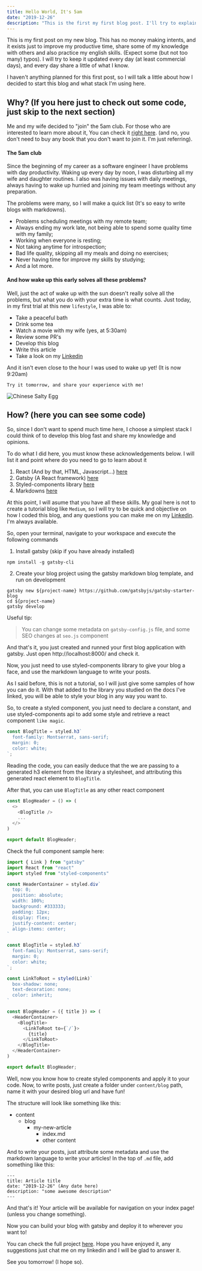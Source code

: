 ```yaml
---
title: Hello World, It's 5am
date: "2019-12-26"
description: "This is the first my first blog post. I'll try to explain a little about why and how I did it. Check it out!"
---
```


This is my first post on my new blog. This has no money making intents, and it exists just to 
improve my productive time, share some of my knowledge with others and also practice my english skills.
(Expect some (but not too many) typos). I will try to keep it updated
every day (at least commercial days), and every day share a little of what I know.

I haven't anything planned for this first post, so I will talk a little about how I decided to
start this blog and what stack I'm using here.


## Why? (If you here just to check out some code, just skip to the next section)

Me and my wife decided to "join" the 5am club. For those who are interested to learn more about it,
You can check it
[right here](https://www.robinsharma.com/book/the-5am-club). (and no, you don't need to buy any book
that you don't want to join it. I'm just referring).

#### The 5am club

Since the beginning of my career as a software engineer I have problems with day productivity. Waking
up every day by noon, I was disturbing all my wife and daughter routines. I also was having issues with
daily meetings, always having to wake up hurried and joining my team meetings without any preparation.

The problems were many, so I will make a quick list (It's so easy to write blogs with markdowns).

- Problems scheduling meetings with my remote team;
- Always ending my work late, not being able to spend some quality time with my family;
- Working when everyone is resting;
- Not taking anytime for introspection;
- Bad life quality, skipping all my meals and doing no exercises;
- Never having time for improve my skills by studying;
- And a lot more.

#### And how wake up this early solves all these problems?

Well, just the act of wake up with the sun doesn't really solve all the problems, but what you do
with your extra time is what counts. Just today, in my first trial at this new `lifestyle`, I was able
to:

- Take a peaceful bath
- Drink some tea
- Watch a movie with my wife (yes, at 5:30am)
- Review some PR's
- Develop this blog
- Write this article
- Take a look on my [Linkedin](https://www.linkedin.com/in/rafaelcmm/)

And it isn't even close to the hour I was used to wake up yet! (It is now 9:20am)

`Try it tomorrow, and share your experience with me!`

![Chinese Salty Egg](https://encrypted-tbn0.gstatic.com/images?q=tbn%3AANd9GcRGvW0N3sa_jn6hDruMNpHZVKDHQEDDTcmNO7Vxvhofy311RwWA)

## How? (here you can see some code)

So, since I don't want to spend much time here, I choose a simplest stack I could think of to develop
this blog fast and share my knowledge and opinions. 

To do what I did here, you must know these acknowledgements below. I will list it and point where do
you need to go to learn about it 

1. React (And by that, HTML, Javascript...) [here](https://pt-br.reactjs.org/)
2. Gatsby (A React framework) [here](https://www.gatsbyjs.org/)
3. Styled-components library [here](https://www.styled-components.com/)
3. Markdowns [here](https://www.markdownguide.org/)

At this point, I will asume that you have all these skills. My goal here is not to create a tutorial
blog like `Medium`, so I will try to be quick and objective on how I coded this blog, and any questions
you can make me on my [Linkedin](https://www.linkedin.com/in/rafaelcmm/). I'm always available.

So, open your terminal, navigate to your workspace and execute the following commands

1. Install gatsby (skip if you have already installed)
```
npm install -g gatsby-cli
```

2. Create your blog project using the gatsby markdown blog template, and run on development
```
gatsby new ${project-name} https://github.com/gatsbyjs/gatsby-starter-blog
cd ${project-name}
gatsby develop
```

Useful tip:
> You can change some metadata on `gatsby-config.js` file, and some SEO changes at `seo.js` component

And that's it, you just created and runned your first blog application with gatsby. Just open
http://localhost:8000/ and check it.

Now, you just need to use styled-components library to give your blog a face, and use the markdown
language to write your posts.

As I said before, this is not a tutorial, so I will just give some samples of how you can do it.
With that added to the library you studied on the docs I've linked, you will be able to style your
blog in any way you want to.

So, to create a styled component, you just need to declare a constant, and use styled-components api
to add some style and retrieve a react component `like magic`.

```javascript
const BlogTitle = styled.h3`
  font-family: Montserrat, sans-serif;
  margin: 0;
  color: white;
`;
```

Reading the code, you can easily deduce that the we are passing to a generated h3 element from
the library a stylesheet, and attributing this generated react element to `BlogTitle`.

After that, you can use `BlogTitle` as any other react component

```javascript
const BlogHeader = () => (
  <>
    <BlogTitle />
    ...
  </>
)

export default BlogHeader;
```

Check the full component sample here: 

```javascript
import { Link } from "gatsby"
import React from "react"
import styled from "styled-components"

const HeaderContainer = styled.div`
  top: 0;
  position: absolute;
  width: 100%;
  background: #333333;
  padding: 12px;
  display: flex;
  justify-content: center;
  align-items: center;
`

const BlogTitle = styled.h3`
  font-family: Montserrat, sans-serif;
  margin: 0;
  color: white;
`;

const LinkToRoot = styled(Link)`
  box-shadow: none;
  text-decoration: none;
  color: inherit;
`

const BlogHeader = ({ title }) => (
  <HeaderContainer>
    <BlogTitle>
      <LinkToRoot to={`/`}>
        {title}
      </LinkToRoot>
    </BlogTitle>
  </HeaderContainer>
)

export default BlogHeader;
```

Well, now you know how to create styled components and apply it to your code. Now, to write posts, just
create a folder under `content/blog` path, name it with your desired blog url and have fun!

The structure will look like something like this:

- content
    - blog 
        - my-new-article
            - index.md
            - other content
            
And to write your posts, just attribute some metadata and use the markdown language to write your
articles! In the top of `.md` file, add something like this:

```
---
title: Article title
date: "2019-12-26" (Any date here)
description: "some awesome description"
---
```

And that's it! Your article will be available for navigation on your index page! (unless you change something).

Now you can build your blog with gatsby and deploy it to wherever you want to!

You can check the full project [here](https://github.com/rafaelcmm/5am-dev). Hope you have enjoyed it,
any suggestions just chat me on my linkedin and I will be glad to answer it.

See you tomorrow! (I hope so).